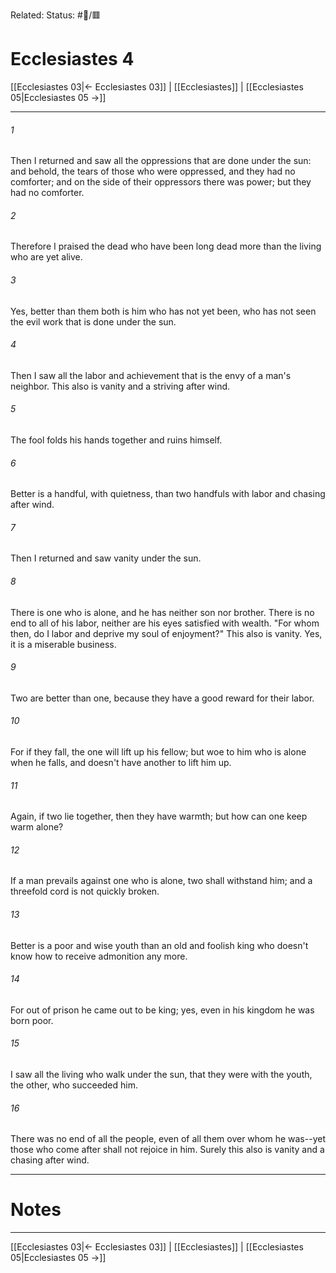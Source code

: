 Related:
Status: #📖/🟥
# Ecclesiastes 4

[[Ecclesiastes 03|← Ecclesiastes 03]] | [[Ecclesiastes]] | [[Ecclesiastes 05|Ecclesiastes 05 →]]
***



###### 1 
Then I returned and saw all the oppressions that are done under the sun: and behold, the tears of those who were oppressed, and they had no comforter; and on the side of their oppressors there was power; but they had no comforter. 

###### 2 
Therefore I praised the dead who have been long dead more than the living who are yet alive. 

###### 3 
Yes, better than them both is him who has not yet been, who has not seen the evil work that is done under the sun. 

###### 4 
Then I saw all the labor and achievement that is the envy of a man's neighbor. This also is vanity and a striving after wind. 

###### 5 
The fool folds his hands together and ruins himself. 

###### 6 
Better is a handful, with quietness, than two handfuls with labor and chasing after wind. 

###### 7 
Then I returned and saw vanity under the sun. 

###### 8 
There is one who is alone, and he has neither son nor brother. There is no end to all of his labor, neither are his eyes satisfied with wealth. "For whom then, do I labor and deprive my soul of enjoyment?" This also is vanity. Yes, it is a miserable business. 

###### 9 
Two are better than one, because they have a good reward for their labor. 

###### 10 
For if they fall, the one will lift up his fellow; but woe to him who is alone when he falls, and doesn't have another to lift him up. 

###### 11 
Again, if two lie together, then they have warmth; but how can one keep warm alone? 

###### 12 
If a man prevails against one who is alone, two shall withstand him; and a threefold cord is not quickly broken. 

###### 13 
Better is a poor and wise youth than an old and foolish king who doesn't know how to receive admonition any more. 

###### 14 
For out of prison he came out to be king; yes, even in his kingdom he was born poor. 

###### 15 
I saw all the living who walk under the sun, that they were with the youth, the other, who succeeded him. 

###### 16 
There was no end of all the people, even of all them over whom he was--yet those who come after shall not rejoice in him. Surely this also is vanity and a chasing after wind.

---
# Notes


***
[[Ecclesiastes 03|← Ecclesiastes 03]] | [[Ecclesiastes]] | [[Ecclesiastes 05|Ecclesiastes 05 →]]
